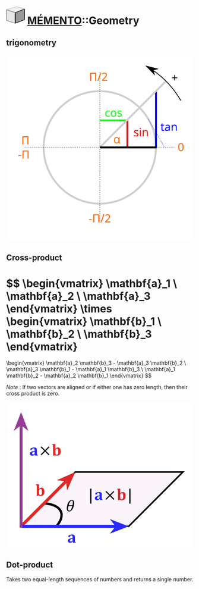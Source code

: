 ![](icon_geometry.svg "geometry") [MÉMENTO](../README.md)::Geometry
================

trigonometry
------------

![trigo circle](trigo.svg)


Cross-product
--------------

$$
\begin{vmatrix}
\mathbf{a}_1 \\
\mathbf{a}_2 \\
\mathbf{a}_3
\end{vmatrix}
\times
\begin{vmatrix}
\mathbf{b}_1 \\
\mathbf{b}_2 \\
\mathbf{b}_3
\end{vmatrix}
=
\begin{vmatrix}
\mathbf{a}_2 \mathbf{b}_3 - \mathbf{a}_3 \mathbf{b}_2 \\
\mathbf{a}_3 \mathbf{b}_1 - \mathbf{a}_1 \mathbf{b}_3 \\
\mathbf{a}_1 \mathbf{b}_2 - \mathbf{a}_2 \mathbf{b}_1
\end{vmatrix}
$$

_Note_ : If two vectors are aligned or if either one has zero length, then their cross product is zero.

![Cross product vector](Cross_product_parallelogram.svg)

Dot-product
-------------
Takes two equal-length sequences of numbers and returns a single number.
